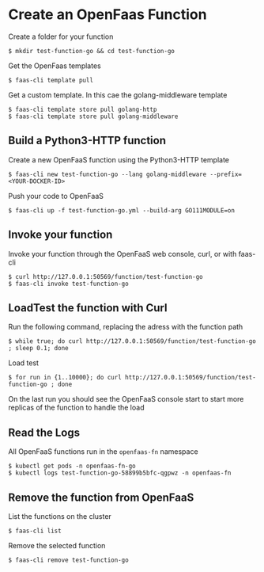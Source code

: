 # Create an OpenFaas Function

Create a folder for your function

    $ mkdir test-function-go && cd test-function-go

Get the OpenFaas templates

    $ faas-cli template pull

Get a custom template. In this cae the golang-middleware template

    $ faas-cli template store pull golang-http
    $ faas-cli template store pull golang-middleware

## Build a Python3-HTTP function

Create a new OpenFaaS function using the Python3-HTTP template

    $ faas-cli new test-function-go --lang golang-middleware --prefix=<YOUR-DOCKER-ID>

Push your code to OpenFaaS

    $ faas-cli up -f test-function-go.yml --build-arg GO111MODULE=on

## Invoke your function

Invoke your function through the OpenFaaS web console, curl, or with faas-cli

    $ curl http://127.0.0.1:50569/function/test-function-go
    $ faas-cli invoke test-function-go

## LoadTest the function with Curl

Run the following command, replacing the adress with the function path

    $ while true; do curl http://127.0.0.1:50569/function/test-function-go ; sleep 0.1; done

Load test

    $ for run in {1..10000}; do curl http://127.0.0.1:50569/function/test-function-go ; done

On the last run you should see the OpenFaaS console start to start more replicas of the function to handle the load

## Read the Logs

All OpenFaaS functions run in the `openfaas-fn` namespace

    $ kubectl get pods -n openfaas-fn-go
    $ kubectl logs test-function-go-58899b5bfc-qgpwz -n openfaas-fn

## Remove the function from OpenFaaS

List the functions on the cluster

    $ faas-cli list

Remove the selected function

    $ faas-cli remove test-function-go
